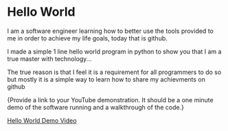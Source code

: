 # Hello World

I am a software engineer learning how to better use the tools provided to me in order to achieve my life goals, today that is github.

I made a simple 1 line hello world program in python to show you that I am a true master with technology...

The true reason is that I feel it is a requirement for all programmers to do so but mostly it is a simple way to learn how to share my achievments on github

{Provide a link to your YouTube demonstration.  It should be a one minute demo of the software running and a walkthrough of the code.}

[Hello World Demo Video](https://youtu.be/tilnAcyxO-Y)

